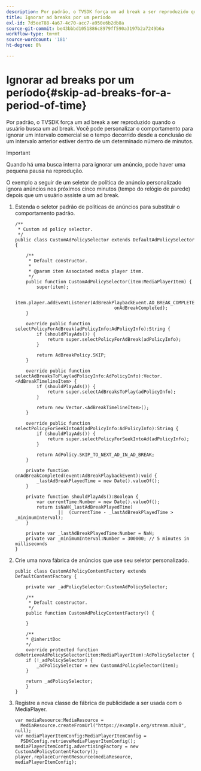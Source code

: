 ```yaml
---
description: Por padrão, o TVSDK força um ad break a ser reproduzido quando o usuário busca um ad break. Você pode personalizar o comportamento para ignorar um intervalo comercial se o tempo decorrido desde a conclusão de um intervalo anterior estiver dentro de um determinado número de minutos.
title: Ignorar ad breaks por um período
exl-id: 7d5ee788-4a67-4c70-acc7-a950e6b2db8a
source-git-commit: be43bbbd1051886c8979ff590a3197b2a7249b6a
workflow-type: tm+mt
source-wordcount: '181'
ht-degree: 0%

---
```


# Ignorar ad breaks por um período{#skip-ad-breaks-for-a-period-of-time}

Por padrão, o TVSDK força um ad break a ser reproduzido quando o usuário busca um ad break. Você pode personalizar o comportamento para ignorar um intervalo comercial se o tempo decorrido desde a conclusão de um intervalo anterior estiver dentro de um determinado número de minutos.

>[!IMPORTANT]
>
>Quando há uma busca interna para ignorar um anúncio, pode haver uma pequena pausa na reprodução.

O exemplo a seguir de um seletor de política de anúncio personalizado ignora anúncios nos próximos cinco minutos (tempo do relógio de parede) depois que um usuário assiste a um ad break.

1. Estenda o seletor padrão de políticas de anúncios para substituir o comportamento padrão.

   ```
   /** 
    * Custom ad policy selector. 
    */ 
   public class CustomAdPolicySelector extends DefaultAdPolicySelector { 
   
       /** 
        * Default constructor. 
        * 
        * @param item Associated media player item. 
        */ 
       public function CustomAdPolicySelector(item:MediaPlayerItem) { 
           super(item); 
   
           item.player.addEventListener(AdBreakPlaybackEvent.AD_BREAK_COMPLETED,  
                                        onAdBreakCompleted); 
       } 
   
       override public function selectPolicyForAdBreak(adPolicyInfo:AdPolicyInfo):String { 
           if (shouldPlayAds()) { 
               return super.selectPolicyForAdBreak(adPolicyInfo); 
           } 
   
           return AdBreakPolicy.SKIP; 
       } 
   
       override public function selectAdBreaksToPlay(adPolicyInfo:AdPolicyInfo):Vector.<AdBreakTimelineItem> { 
           if (shouldPlayAds()) { 
               return super.selectAdBreaksToPlay(adPolicyInfo); 
           } 
   
           return new Vector.<AdBreakTimelineItem>(); 
       } 
   
       override public function selectPolicyForSeekIntoAd(adPolicyInfo:AdPolicyInfo):String { 
           if (shouldPlayAds()) { 
               return super.selectPolicyForSeekIntoAd(adPolicyInfo); 
           } 
   
           return AdPolicy.SKIP_TO_NEXT_AD_IN_AD_BREAK; 
       } 
   
       private function onAdBreakCompleted(event:AdBreakPlaybackEvent):void { 
           _lastAdBreakPlayedTime = new Date().valueOf(); 
       } 
   
       private function shouldPlayAds():Boolean { 
           var currentTime:Number = new Date().valueOf(); 
           return isNaN(_lastAdBreakPlayedTime) 
                   ||  (currentTime - _lastAdBreakPlayedTime > _minimumInterval); 
       } 
   
       private var _lastAdBreakPlayedTime:Number = NaN; 
       private var _minimumInterval:Number = 300000; // 5 minutes in milliseconds 
   }
   ```

1. Crie uma nova fábrica de anúncios que use seu seletor personalizado.

   ```
   public class CustomAdPolicyContentFactory extends DefaultContentFactory { 
   
       private var _adPolicySelector:CustomAdPolicySelector; 
   
       /** 
        * Default constructor. 
        */ 
       public function CustomAdPolicyContentFactory() { 
   
       } 
   
       /** 
       * @inheritDoc 
       */ 
       override protected function doRetrieveAdPolicySelector(item:MediaPlayerItem):AdPolicySelector { 
       if (!_adPolicySelector) { 
           _adPolicySelector = new CustomAdPolicySelector(item); 
       } 
   
       return _adPolicySelector; 
       } 
   }
   ```

1. Registre a nova classe de fábrica de publicidade a ser usada com o MediaPlayer.

   ```
   var mediaResource:MediaResource =  
     MediaResource.createFromUrl("https://example.org/stream.m3u8", null); 
   var mediaPlayerItemConfig:MediaPlayerItemConfig =  
     PSDKConfig.retrieveMediaPlayerItemConfig(); 
   mediaPlayerItemConfig.advertisingFactory = new CustomAdPolicyContentFactory(); 
   player.replaceCurrentResource(mediaResource, mediaPlayerItemConfig);
   ```
